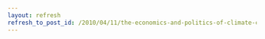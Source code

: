 ```yaml
---
layout: refresh
refresh_to_post_id: /2010/04/11/the-economics-and-politics-of-climate-change
---
```

